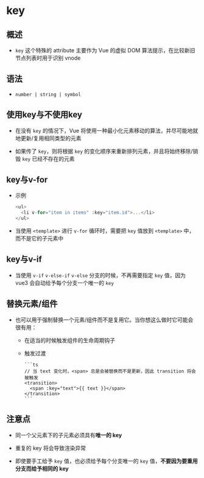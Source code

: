 # key

## 概述

+ `key` 这个特殊的 attribute 主要作为 Vue 的虚拟 DOM 算法提示，在比较新旧节点列表时用于识别 vnode

## 语法

+ `number | string | symbol`

## 使用key与不使用key

+ 在没有 `key` 的情况下，Vue 将使用一种最小化元素移动的算法，并尽可能地就地更新/复用相同类型的元素

+ 如果传了 `key`，则将根据 `key` 的变化顺序来重新排列元素，并且将始终移除/销毁 `key` 已经不存在的元素

## key与v-for

+ 示例

    ```js
    <ul>
      <li v-for="item in items" :key="item.id">...</li>
    </ul>
    ```

+ 当使用 `<template>` 进行 `v-for` 循环时，需要把 `key` 值放到 `<template>` 中，而不是它的子元素中

## key与v-if

+ 当使用 `v-if` `v-else-if` `v-else` 分支的时候，不再需要指定 `key` 值，因为 vue3 会自动给予每个分支一个唯一的 `key`

## 替换元素/组件

+ 也可以用于强制替换一个元素/组件而不是复用它。当你想这么做时它可能会很有用：

  - 在适当的时候触发组件的生命周期钩子

  - 触发过渡

        ```ts
        // 当 text 变化时，<span> 总是会被替换而不是更新，因此 transition 将会被触发
        <transition>
          <span :key="text">{{ text }}</span>
        </transition>
        ```

## 注意点

+ 同一个父元素下的子元素必须具有**唯一的 key**

+ 重复的 key 将会导致渲染异常

+ 即使要手工给予 `key` 值，也必须给予每个分支唯一的 `key` 值，**不要因为要重用分支而给予相同的 key**
